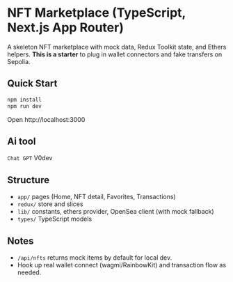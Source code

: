 # NFT Marketplace (TypeScript, Next.js App Router)

A skeleton NFT marketplace with mock data, Redux Toolkit state, and Ethers helpers.
**This is a starter** to plug in wallet connectors and fake transfers on Sepolia.

## Quick Start
```bash
npm install
npm run dev
```

Open http://localhost:3000

<!-- ## Env
Create `.env.local`:
```
NEXT_PUBLIC_SELLER_ADDRESS=0xYourSellerOnSepolia
NEXT_PUBLIC_RPC_URL=https://sepolia.infura.io/v3/YOUR_KEY
NEXT_PUBLIC_CHAIN_ID=11155111
NEXT_PUBLIC_ERC20_TOKEN_ADDRESS= # optional USDT testnet
NEXT_PUBLIC_OPENSEA_API_KEY=     # optional
``` -->
## Ai tool 
  `` Chat GPT
  `` V0dev 
## Structure
- `app/` pages (Home, NFT detail, Favorites, Transactions)
- `redux/` store and slices
- `lib/` constants, ethers provider, OpenSea client (with mock fallback)
- `types/` TypeScript models

## Notes
- `/api/nfts` returns mock items by default for local dev.
- Hook up real wallet connect (wagmi/RainbowKit) and transaction flow as needed.
